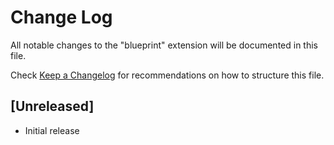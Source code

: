 # Change Log

All notable changes to the "blueprint" extension will be documented in this file.

Check [Keep a Changelog](http://keepachangelog.com/) for recommendations on how to structure this file.

## [Unreleased]

- Initial release